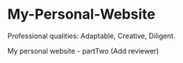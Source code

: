 # My-Personal-Website

Professional qualities:
Adaptable, Creative, Diligent.

My personal website - partTwo (Add reviewer)